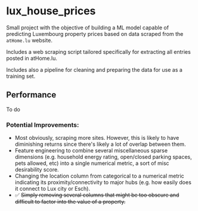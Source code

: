 # lux_house_prices

Small project with the objective of building a ML model capable of predicting Luxembourg property prices based on data scraped from the `atHome.lu` website.

Includes a web scraping script tailored specifically for extracting all entries posted in atHome.lu.

Includes also a pipeline for cleaning and preparing the data for use as a training set.

## Performance 
To do

### Potential Improvements:
  - Most obviously, scraping more sites. However, this is likely to have diminishing returns since there's likely a lot of overlap between them.
  - Feature engineering to combine several miscellaneous sparse dimensions (e.g. household energy rating, open/closed parking spaces, pets allowed, etc) into a single numerical metric, a sort of misc desirability score.
  - Changing the location column from categorical to a numerical metric indicating its proximity/connectivity to major hubs (e.g. how easily does it connect to Lux city or Esch).
  - ✅ ~~Simply removing several columns that might be too obscure and difficult to factor into the value of a property.~~
